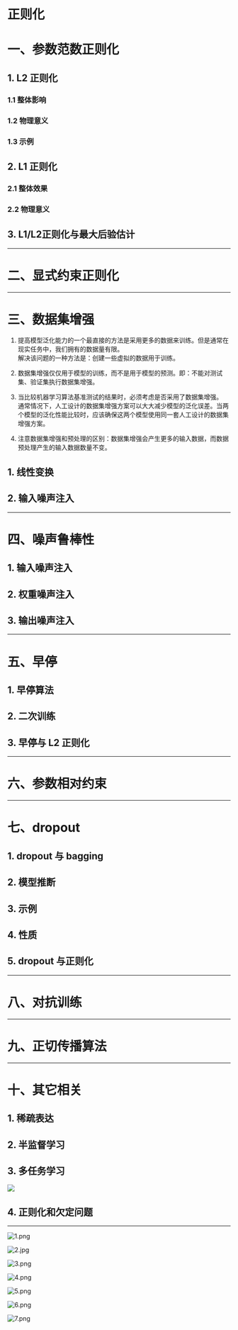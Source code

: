 # 正则化
# 一、参数范数正则化
## 1. L2 正则化
### 1.1 整体影响
### 1.2 物理意义
### 1.3 示例

## 2. L1 正则化
### 2.1 整体效果
### 2.2 物理意义

## 3. L1/L2正则化与最大后验估计







---

# 二、显式约束正则化




---

# 三、数据集增强
1. 提高模型泛化能力的一个最直接的方法是采用更多的数据来训练。但是通常在现实任务中，我们拥有的数据量有限。</br>
解决该问题的一种方法是：创建一些虚拟的数据用于训练。

2. 数据集增强仅仅用于模型的训练，而不是用于模型的预测。即：不能对测试集、验证集执行数据集增强。

3. 当比较机器学习算法基准测试的结果时，必须考虑是否采用了数据集增强。</br>
通常情况下，人工设计的数据集增强方案可以大大减少模型的泛化误差。当两个模型的泛化性能比较时，应该确保这两个模型使用同一套人工设计的数据集增强方案。

4. 注意数据集增强和预处理的区别：数据集增强会产生更多的输入数据，而数据预处理产生的输入数据数量不变。

## 1. 线性变换


## 2. 输入噪声注入



---

# 四、噪声鲁棒性
## 1. 输入噪声注入
## 2. 权重噪声注入
## 3. 输出噪声注入



---

# 五、早停
## 1. 早停算法
## 2. 二次训练
## 3. 早停与 L2 正则化






---

# 六、参数相对约束






---

# 七、dropout
## 1. dropout 与 bagging
## 2. 模型推断
## 3. 示例
## 4. 性质
## 5. dropout 与正则化



---

# 八、对抗训练









---

# 九、正切传播算法








---

# 十、其它相关
## 1. 稀疏表达
## 2. 半监督学习
## 3. 多任务学习

![](https://upload-images.jianshu.io/upload_images/16911112-0d50d8946fcfc60e.png?imageMogr2/auto-orient/strip%7CimageView2/2/w/1240)

## 4. 正则化和欠定问题



---










![1.png](https://upload-images.jianshu.io/upload_images/16911112-fb2aca4688e5345e.png?imageMogr2/auto-orient/strip%7CimageView2/2/w/1240)

![2.jpg](https://upload-images.jianshu.io/upload_images/16911112-422654905829274e.jpg?imageMogr2/auto-orient/strip%7CimageView2/2/w/1240)

![3.png](https://upload-images.jianshu.io/upload_images/16911112-ef5ebe2293c8d86a.png?imageMogr2/auto-orient/strip%7CimageView2/2/w/1240)

![4.png](https://upload-images.jianshu.io/upload_images/16911112-2ad458ef7fead9a4.png?imageMogr2/auto-orient/strip%7CimageView2/2/w/1240)

![5.png](https://upload-images.jianshu.io/upload_images/16911112-8f2a4922f2c7e48b.png?imageMogr2/auto-orient/strip%7CimageView2/2/w/1240)

![6.png](https://upload-images.jianshu.io/upload_images/16911112-eecec9bc27e5ff94.png?imageMogr2/auto-orient/strip%7CimageView2/2/w/1240)

![7.png](https://upload-images.jianshu.io/upload_images/16911112-2c269e8469809c74.png?imageMogr2/auto-orient/strip%7CimageView2/2/w/1240)

